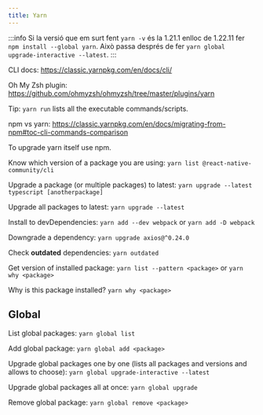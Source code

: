 ```yaml
---
title: Yarn
---
```


:::info
Si la versió que em surt fent `yarn -v` és la 1.21.1 enlloc de 1.22.11 fer `npm install --global yarn`. Això passa després de fer `yarn global upgrade-interactive --latest`.
:::

CLI docs: https://classic.yarnpkg.com/en/docs/cli/

Oh My Zsh plugin: https://github.com/ohmyzsh/ohmyzsh/tree/master/plugins/yarn

Tip: `yarn run` lists all the executable commands/scripts.

npm vs yarn: https://classic.yarnpkg.com/en/docs/migrating-from-npm#toc-cli-commands-comparison

To upgrade yarn itself use npm.

Know which version of a package you are using: `yarn list @react-native-community/cli`

Upgrade a package (or multiple packages) to latest: `yarn upgrade --latest typescript [anotherpackage]`

Upgrade all packages to latest: `yarn upgrade --latest`

Install to devDependencies: `yarn add --dev webpack` or `yarn add -D webpack`

Downgrade a dependency: `yarn upgrade axios@^0.24.0`

Check **outdated** dependencies: `yarn outdated`

Get version of installed package: `yarn list --pattern <package>` or `yarn why <package>`

Why is this package installed? `yarn why <package>`

## Global

List global packages: `yarn global list`

Add global package: `yarn global add <package>`

Upgrade global packages one by one (lists all packages and versions and allows to choose): `yarn global upgrade-interactive --latest`

Upgrade global packages all at once: `yarn global upgrade`

Remove global package: `yarn global remove <package>`

